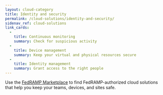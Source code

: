 ```yaml
---
layout: cloud-category
title: Identity and security
permalink: /cloud-solutions/identity-and-security/
sidenav_ref: cloud-solutions
link_cards:
  -
    title: Continuous monitoring
    summary: Check for suspicious activity
  -
    title: Device management
    summary: Keep your virtual and physical resources secure
  -
    title: Identity management
    summary: Grant access to the right people
---
```


Use the [FedRAMP Marketplace](https://marketplace.fedramp.gov/#/products?sort=productName&status=Compliant) to find FedRAMP-authorized cloud solutions that help you keep your teams, devices, and sites safe.
